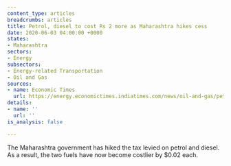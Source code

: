 ```yaml
---
content_type: articles
breadcrumbs: articles
title: Petrol, diesel to cost Rs 2 more as Maharashtra hikes cess
date: 2020-06-03 04:00:00 +0000
states:
- Maharashtra
sectors:
- Energy
subsectors:
- Energy-related Transportation
- Oil and Gas
sources:
- name: Economic Times
  url: https://energy.economictimes.indiatimes.com/news/oil-and-gas/petrol-diesel-to-cost-rs-2-more-as-maharashtra-hikes-cess/76127032
details:
- name: ''
  url: ''
is_analysis: false

---
```

The Maharashtra government has hiked the tax levied on petrol and diesel. As a result, the two fuels have now become costlier by $0.02 each.